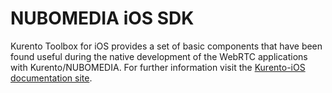 # NUBOMEDIA iOS SDK

Kurento Toolbox for iOS provides a set of basic components that have been found useful during the native development of the WebRTC applications with Kurento/NUBOMEDIA. For further information visit the [Kurento-iOS documentation site](http://kurento-ios.readthedocs.io/).
